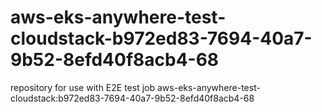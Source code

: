 # aws-eks-anywhere-test-cloudstack-b972ed83-7694-40a7-9b52-8efd40f8acb4-68
repository for use with E2E test job aws-eks-anywhere-test-cloudstack:b972ed83-7694-40a7-9b52-8efd40f8acb4-68
